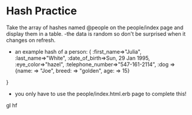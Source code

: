 # Hash Practice

Take the array of hashes named @people on the people/index page and display them in a table.
-the data is random so don't be surprised when it changes on refresh.
- an example hash of a person:
{
  :first_name=>"Julia", :last_name=>"White",
 :date_of_birth=>Sun, 29 Jan 1995, :eye_color=>"hazel",
 :telephone_number=>"547-161-2114",
 :dog => {name: => "Joe", breed: => "golden", age: => 15}

 }

- you only have to use the people/index.html.erb page to complete this!


gl hf
